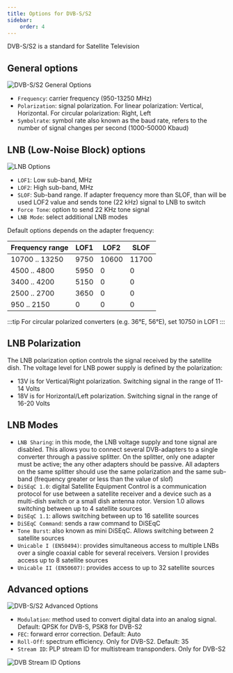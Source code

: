 ```yaml
---
title: Options for DVB-S/S2
sidebar:
    order: 4
---
```


DVB-S/S2 is a standard for Satellite Television

## General options

![DVB-S/S2 General Options](https://cdn.cesbo.com/help/astra/receiving/dvb/s/general.png)

- `Frequency`: carrier frequency (950-13250 MHz)
- `Polarization`: signal polarization. For linear polarization: Vertical, Horizontal. For circular polarization: Right, Left
- `Symbolrate`: symbol rate also known as the baud rate, refers to the number of signal changes per second (1000-50000 Kbaud)

## LNB (Low-Noise Block) options

![LNB Options](https://cdn.cesbo.com/help/astra/receiving/dvb/s/lnb.png)

- `LOF1`: Low sub-band, MHz
- `LOF2`: High sub-band, MHz
- `SLOF`: Sub-band range. If adapter frequency more than SLOF, than will be used LOF2 value and sends tone (22 kHz) signal to LNB to switch
- `Force Tone`: option to send 22 KHz tone signal
- `LNB Mode`: select additional LNB modes

Default options depends on the adapter frequency:

| Frequency range | LOF1 | LOF2 | SLOF |
| --- | --- | --- | --- |
| 10700 .. 13250 | 9750 | 10600 | 11700 |
| 4500 .. 4800 | 5950 | 0 | 0 |
| 3400 .. 4200 | 5150 | 0 | 0 |
| 2500 .. 2700 | 3650 | 0 | 0 |
| 950 .. 2150 | 0 | 0 | 0 |

:::tip
For circular polarized converters (e.g. 36°E, 56°E), set 10750 in LOF1
:::

## LNB Polarization

The LNB polarization option controls the signal received by the satellite dish. The voltage level for LNB power supply is defined by the polarization:

- 13V is for Vertical/Right polarization. Switching signal in the range of 11-14 Volts
- 18V is for Horizontal/Left polarization. Switching signal in the range of 16-20 Volts

## LNB Modes

- `LNB Sharing`: in this mode, the LNB voltage supply and tone signal are disabled. This allows you to connect several DVB-adapters to a single converter through a passive splitter. On the splitter, only one adapter must be active; the any other adapters should be passive. All adapters on the same splitter should use the same polarization and the same sub-band (frequency greater or less than the value of slof)
- `DiSEqC 1.0`: digital Satellite Equipment Control is a communication protocol for use between a satellite receiver and a device such as a multi-dish switch or a small dish antenna rotor. Version 1.0 allows switching between up to 4 satellite sources
- `DiSEqC 1.1`: allows switching between up to 16 satellite sources
- `DiSEqC Command`: sends a raw command to DiSEqC
- `Tone Burst`: also known as mini DiSEqC. Allows switching between 2 satellite sources
- `Unicable I (EN50494)`: provides simultaneous access to multiple LNBs over a single coaxial cable for several receivers. Version I provides access up to 8 satellite sources
- `Unicable II (EN50607)`: provides access to up to 32 satellite sources

## Advanced options

![DVB-S/S2 Advanced Options](https://cdn.cesbo.com/help/astra/receiving/dvb/s/advanced.png)

- `Modulation`: method used to convert digital data into an analog signal. Default: QPSK for DVB-S, PSK8 for DVB-S2
- `FEC`: forward error correction. Default: Auto
- `Roll-Off`: spectrum efficiency. Only for DVB-S2. Default: 35
- `Stream ID`: PLP stream ID for multistream transponders. Only for DVB-S2

![DVB Stream ID Options](https://cdn.cesbo.com/help/astra/receiving/dvb/s/stream-id.png)
